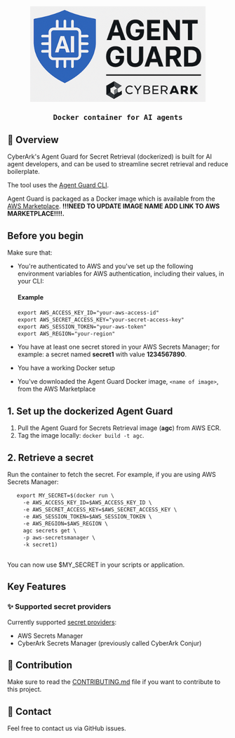 
<p style="text-align: center;">
    <img src="https://raw.githubusercontent.com/cyberark/agent-guard/refs/heads/main/resources/logo.png" alt="agentwatch - AI Agent Observability Platform" width="400"/>
    
</p>
<h3 style="font-family: 'Fira Mono', Monospace; text-align: center;">Docker container for AI agents</h3>




## 🌟 Overview

CyberArk's Agent Guard for Secret Retrieval (dockerized) is built for AI agent developers, and can be used to  streamline secret retrieval and reduce boilerplate. 

The tool uses the [Agent Guard CLI](../agent_guard_core/cli.md). 

Agent Guard is packaged as a Docker image which is available from the [AWS Marketplace](https://link.to.aws.marketplace.com). **!!!NEED TO UPDATE IMAGE NAME ADD LINK TO AWS MARKETPLACE!!!!.**



## Before you begin

Make sure that:

- You're authenticated to AWS and you've set up the following environment variables for AWS authentication, including their values, in your CLI:

  #### Example

   ````
   export AWS_ACCESS_KEY_ID="your-aws-access-id"
   export AWS_SECRET_ACCESS_KEY="your-secret-access-key"
   export AWS_SESSION_TOKEN="your-aws-token" 
   export AWS_REGION="your-region"  
   ````
- You have at least one secret stored in your AWS Secrets Manager; for example: a secret named **secret1** with value **1234567890**.
- You have a working Docker setup
- You've downloaded the Agent Guard Docker image, `<name of image>`, from the AWS Marketplace


## 1. Set up the dockerized Agent Guard

1. Pull the Agent Guard for Secrets Retrieval image (**agc**) from AWS ECR.
2. Tag the image locally: `docker build -t agc`.

## 2. Retrieve a secret
Run the container to fetch the secret. For example, if you are using AWS Secrets Manager:

````
   export MY_SECRET=$(docker run \
     -e AWS_ACCESS_KEY_ID=$AWS_ACCESS_KEY_ID \
     -e AWS_SECRET_ACCESS_KEY=$AWS_SECRET_ACCESS_KEY \
     -e AWS_SESSION_TOKEN=$AWS_SESSION_TOKEN \
     -e AWS_REGION=$AWS_REGION \
     agc secrets get \
     -p aws-secretsmanager \
     -k secret1)
    
````

   You can now use $MY_SECRET in your scripts or application.

## Key Features

### ✨ Supported secret providers

Currently supported [secret providers](https://github.com/cyberark/agent-guard/tree/main/agent_guard_core/credentials):
- AWS Secrets Manager
- CyberArk Secrets Manager (previously called CyberArk Conjur)


## 🤝 Contribution

Make sure to read the [CONTRIBUTING.md](https://github.com/cyberark/agent-guard/blob/main/CONTRIBUTING.md) file if you want to contribute to this project.

## 💁  Contact

Feel free to contact us via GitHub issues.

